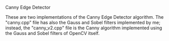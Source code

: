 Canny Edge Detector

These are two implementations of the Canny Edge Detector algorithm. The "canny.cpp" file has also the Gauss and Sobel filters implemented by me; instead, the "canny_v2.cpp" file is the Canny algorithm implemented using the Gauss and Sobel filters of OpenCV itself.

